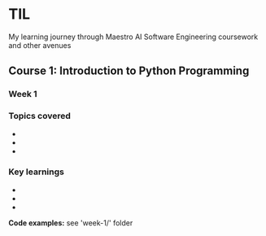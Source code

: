 # TIL
My learning journey through Maestro AI Software Engineering coursework and other avenues

## Course 1: Introduction to Python Programming 
### **Week 1**
### Topics covered
-
-
-

### Key learnings
-
-
-

**Code examples:** see 'week-1/' folder
